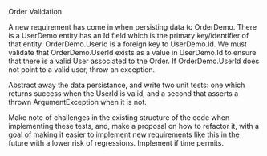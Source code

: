 Order Validation

A new requirement has come in when persisting data to OrderDemo. There is a UserDemo entity has an Id field which is the primary key/identifier of that entity.  OrderDemo.UserId is a foreign key to UserDemo.Id.  We must validate that OrderDemo.UserId exists as a value in UserDemo.Id to ensure that there is a valid User associated to the Order.  If OrderDemo.UserId does not point to a valid user, throw an exception.

Abstract away the data persistance, and write two unit tests: one which returns success when the UserId is valid, and a second that asserts a thrown ArgumentException when it is not.  

Make note of challenges in the existing structure of the code when implementing these tests, and, make a proposal on how to refactor it, with a goal of making it easier to implement new requirements like this in the future with a lower risk of regressions.  Implement if time permits.
